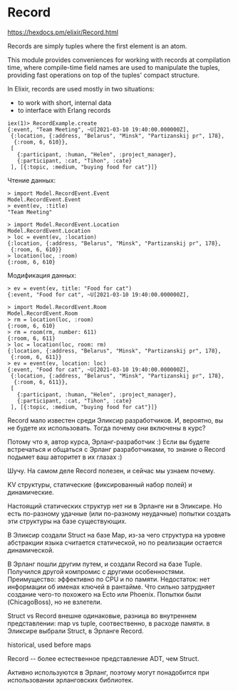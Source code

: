 # Record

https://hexdocs.pm/elixir/Record.html

Records are simply tuples where the first element is an atom.

This module provides conveniences for working with records at compilation time, where compile-time field names are used to manipulate the tuples, providing fast operations on top of the tuples' compact structure.

In Elixir, records are used mostly in two situations:
- to work with short, internal data
- to interface with Erlang records

```
iex(1)> RecordExample.create
{:event, "Team Meeting", ~U[2021-03-10 19:40:00.000000Z],
 {:location, {:address, "Belarus", "Minsk", "Partizanskij pr", 178},
  {:room, 6, 610}},
 [
   {:participant, :human, "Helen", :project_manager},
   {:participant, :cat, "Tihon", :cate}
 ], [{:topic, :medium, "buying food for cat"}]}
```

Чтение данных:
```
> import Model.RecordEvent.Event
Model.RecordEvent.Event
> event(ev, :title)
"Team Meeting"

> import Model.RecordEvent.Location
Model.RecordEvent.Location
> loc = event(ev, :location)
{:location, {:address, "Belarus", "Minsk", "Partizanskij pr", 178},
 {:room, 6, 610}}
> location(loc, :room)
{:room, 6, 610}
```

Модификация данных:
```
> ev = event(ev, title: "Food for cat")
{:event, "Food for cat", ~U[2021-03-10 19:40:00.000000Z],

> import Model.RecordEvent.Room
Model.RecordEvent.Room
> rm = location(loc, :room)
{:room, 6, 610}
> rm = room(rm, number: 611)
{:room, 6, 611}
> loc = location(loc, room: rm)
{:location, {:address, "Belarus", "Minsk", "Partizanskij pr", 178},
 {:room, 6, 611}}
> ev = event(ev, location: loc)
{:event, "Food for cat", ~U[2021-03-10 19:40:00.000000Z],
 {:location, {:address, "Belarus", "Minsk", "Partizanskij pr", 178},
  {:room, 6, 611}},
 [
   {:participant, :human, "Helen", :project_manager},
   {:participant, :cat, "Tihon", :cate}
 ], [{:topic, :medium, "buying food for cat"}]}
```


Record мало известен среди Эликсир разработчиков. И, вероятно, вы не будете их использовать. Тогда почему они включены в курс?

Потому что я, автор курса, Эрланг-разработчик :) Если вы будете встречаться и общаться с Эрланг разработчиками, то знание о Record подымет ваш авторитет в их глазах :)

Шучу. На самом деле Record полезен, и сейчас мы узнаем почему.


KV структуры, статические (фиксированный набор полей) и динамические.

Настоящий статических структур нет ни в Эрланге ни в Эликсире. Но есть по-разному удачные (или по-разному неудачные) попытки создать эти структуры на базе существующих.

В Эликсир создали Struct на базе Map, из-за чего структура на уровне абстракции языка считается статической, но по реализации остается динамической.

В Эрланг пошли другим путем, и создали Record на базе Tuple. Получился другой компромис с другими особенностями.
Преимущество: эффективно по CPU и по памяти.
Недостаток: нет информации об именах ключей в рантайме. Что сильно затрудняет создание чего-то похожего на Ecto или Phoenix. Попытки были (ChicagoBoss), но не взлетели.


Struct vs Record внешне одинаковые, разница во внутреннем представлении: map vs tuple, соотвественно, в расходе памяти.
в Эликсире выбрали Struct, в Эрланге Record.

historical, used before maps

Record -- более естественное представление ADT, чем Struct.

Активно используются в Эрланг, поэтому могут понадобится при использовании эрланговских библиотек.
